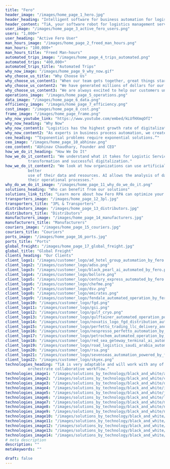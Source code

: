 ```yaml
---
title: "Fero"
header_image: "/images/home_page_1_hero.jpg"
header_heading: "Intelligent software for business automation for logistics"
header_content: "TiA, your software robot for logistics management serving the needs of logistics, transportation and distribution professionals powered by Robotic Process Automation (RPA) and AI."
user_image: "/images/home_page_3_active_fero_users.png"
users: "1,000+"
user_heading: "Active Fero User"
man_hours_image: "/images/home_page_2_freed_man_hours.png"
man_hours: "100,000+"
man_hours_title: "Freed Man-hours"
automated_trips_image: "/images/home_page_4_trips_automated.png"
automated_trips: "400,000+"
automated_trips_title: "Automated Trips"
why_now_image: "/images/home_page_9_why_now.gif"
why_choose_us_title: "Why Choose Us"
why_choose_us_content1: "When our team gets together, great things start to happen. We can solve incredibly complex problems and come up with unexpected yet genius solutions."
why_choose_us_content2: "We have generated millions of dollars for our clients in savings."
why_choose_us_content3: "We are always excited to help our customers understand how Robotic Automation Software and Artificial Intelligence can help their companies increase business efficiency, lower costs reduce risks, and improve competitiveness."
operations_image: "/images/home_page_5_operations.png"
data_image: "/images/home_page_6_data.png"
efficiency_image: "/images/home_page_7_efficiency.png"
cost_image: "/images/home_page_8_cost.png"
frame_image: "/images/home_page_frame.png"
why_now_youtube_link: "https://www.youtube.com/embed/kLUfHXmqOfI"
why_now_heading: "Why Now"
why_now_content1: "Logistics has the highest growth rate of digitalization, but it is regarded as the least automated sector due to the complexity of the processes."
why_now_content2: "As experts in business process automation, we create strategies for business optimization and develop technological solutions for streamline operation."
ceo_heading: "“Exponential problems require exponential solutions.”"
ceo_image: "/images/home_page_10_abhinav.png"
ceo_content: "Abhinav Chaudhary, Founder and CEO"
how_we_do_it_heading: "How We Do It"
how_we_do_it_content1: "We understand what it takes for Logistic Service providers to have successful
          transformation and successful digitalization."
how_we_do_it_content2: "We look at how organizations can use artificial intelligence (AI) to make
          better
          use of their data and resources. AI allows the analysis of data and recognizes certain trends and patterns in
          their operational processes."
why_do_we_do_it_image: "/images/home_page_11_why_do_we_do_it.png"
solutions_heading: "Who can benefit from our solutions"
solutions_link_title: "Learn more about how Fero RPA can optimize your business"
transporters_image: "/images/home_page_12_3pl.jpg"
transporters_title: "3PL & Transporters"
distributors_image: "/images/home_page_13_distributors.jpg"
distributors_title: "Distributors"
manufacturers_image: "/images/home_page_14_manufacturers.jpg"
manufacturers_title: "Manufacturers"
couriers_image: "/images/home_page_15_couriers.jpg"
couriers_title: "Couriers"
ports_image: "/images/home_page_16_ports.jpg"
ports_title: "Ports"
global_freight: "/images/home_page_17_global_freight.jpg"
global_title: "Global Freight"
clients_heading: "Our Clients"
client_logo1: "/images/customer_logo/ad_hotel_group_automation_by_fero.png"
client_logo2: "/images/customer_logo/adso.png"
client_logo3: "/images/customer_logo/black_pearl_ai_automated_by_fero.png"
client_logo4: "/images/customer_logo/bollore.png"
client_logo5: "/images/customer_logo/century_express_automated_by_fero.png"
client_logo6: "/images/customer_logo/chefme.png"
client_logo7: "/images/customer_logo/dsv.png"
client_logo8: "/images/customer_logo/emirates.png"
client_logo9: "/images/customer_logo/fendale_automated_operation_by_fero.png"
client_logo10: "/images/customer_logo/fgd.png"
client_logo11: "/images/customer_logo/gsi.png"
client_logo12: "/images/customer_logo/gulf_cryo.png"
client_logo13: "/images/customer_logo/gulftainer_automated_operation_powered_by_fero.png"
client_logo14: "/images/customer_logo/novatis_logo_fgd_distribution_automated_by_fero.png"
client_logo15: "/images/customer_logo/perfetto_trading_llc_delivery_and_operation_automation_by_fero.png"
client_logo16: "/images/customer_logo/nespresso_perfetto_automation_by_fero.png"
client_logo17: "/images/customer_logo/petrochem_automated_operation_by_fero.png"
client_logo18: "/images/customer_logo/red_sea_geteway_terminal_ai_automation_by_fero.png"
client_logo19: "/images/customer_logo/road_logistics_saudi_arabia_automation_powered_by_fero.png"
client_logo20: "/images/customer_logo/rsa.png"
client_logo21: "/images/customer_logo/sevenseas_automation_powered_by_fero.png"
client_logo22: "/images/customer_logo/skyex.png"
technologies_heading: "TiA is very adaptable and will work with any of your existing technologies, bond them together and
          orchestrate collaborative workflow."
technologies_image1: "/images/solutions_by_technology/black_and_white/afsys_integrated_with_fero.png"
technologies_image2: "/images/solutions_by_technology/black_and_white/cargowiseone_integrated_with_fero.png"
technologies_image3: "/images/solutions_by_technology/black_and_white/dell_boomi_integrated_with_fero.png"
technologies_image4: "/images/solutions_by_technology/black_and_white/infor_integrated_with_fero.png"
technologies_image5: "/images/solutions_by_technology/black_and_white/jda_software_integrated_with_fero.png"
technologies_image6: "/images/solutions_by_technology/black_and_white/location_solution_integrated_with_fero.png"
technologies_image7: "/images/solutions_by_technology/black_and_white/microsoft_dynamics_integrated_with_fero.png"
technologies_image8: "/images/solutions_by_technology/black_and_white/navis_integrated_with_fero.png"
technologies_image9: "/images/solutions_by_technology/black_and_white/newage_efreight_integrated_with_fero.png"
technologies_image10: "/images/solutions_by_technology/black_and_white/oracle_integrated_with_fero.png"
technologies_image11: "/images/solutions_by_technology/black_and_white/pipedrive_integrated_with_fero.png"
technologies_image12: "/images/solutions_by_technology/black_and_white/roamworks_integrated_with_fero.png"
technologies_image13: "/images/solutions_by_technology/black_and_white/sap_integrated_with_fero.png"
technologies_image14: "/images/solutions_by_technology/black_and_white/symphony_integrated_with_fero.png"
# meta description
description: ""
metakeywords: ""

draft: false
---
```

